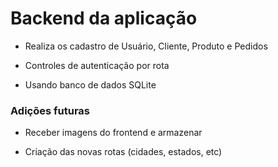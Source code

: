# Backend da aplicação

- Realiza os cadastro de Usuário, Cliente, Produto e Pedidos

- Controles de autenticação por rota

- Usando banco de dados SQLite

### Adições futuras

- Receber imagens do frontend e armazenar

- Criação das novas rotas (cidades, estados, etc)